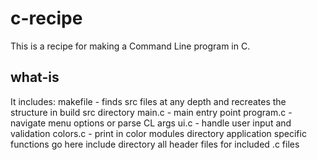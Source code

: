 # c-recipe
This is a recipe for making a Command Line program in C.

## what-is
It includes:
    makefile - finds src files at any depth and recreates the structure in build
    src directory
        main.c - main entry point
        program.c - navigate menu options or parse CL args
        ui.c - handle user input and validation
        colors.c - print in color
        modules directory
            application specific functions go here
    include directory
        all header files for included .c files